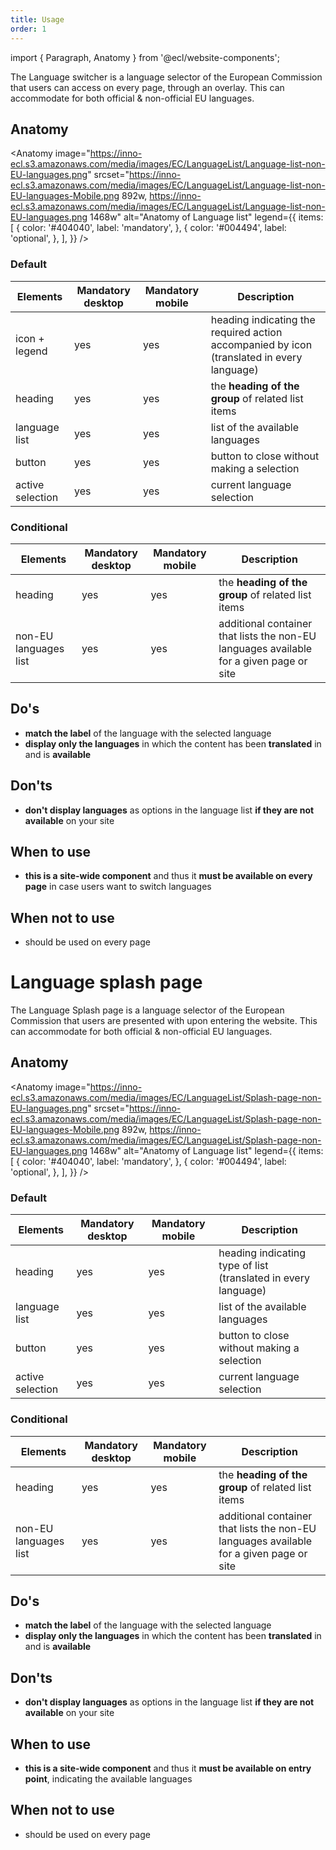 ```yaml
---
title: Usage
order: 1
---
```


import { Paragraph, Anatomy } from '@ecl/website-components';

<Paragraph size="lead">
  The Language switcher is a language selector of the European Commission that
  users can access on every page, through an overlay. This can accommodate for
  both official & non-official EU languages.
</Paragraph>

## Anatomy

<Anatomy
image="https://inno-ecl.s3.amazonaws.com/media/images/EC/LanguageList/Language-list-non-EU-languages.png"
srcset="https://inno-ecl.s3.amazonaws.com/media/images/EC/LanguageList/Language-list-non-EU-languages-Mobile.png 892w, https://inno-ecl.s3.amazonaws.com/media/images/EC/LanguageList/Language-list-non-EU-languages.png 1468w"
alt="Anatomy of Language list"
legend={{
    items: [
      {
        color: '#404040',
        label: 'mandatory',
      },
      {
        color: '#004494',
        label: 'optional',
      },
    ],
  }}
/>

### Default

| Elements         | Mandatory desktop | Mandatory mobile | Description                                                                               |
| ---------------- | ----------------- | ---------------- | ----------------------------------------------------------------------------------------- |
| icon + legend    | yes               | yes              | heading indicating the required action accompanied by icon (translated in every language) |
| heading          | yes               | yes              | the **heading of the group** of related list items                                        |
| language list    | yes               | yes              | list of the available languages                                                           |
| button           | yes               | yes              | button to close without making a selection                                                |
| active selection | yes               | yes              | current language selection                                                                |

### Conditional

| Elements              | Mandatory desktop | Mandatory mobile | Description                                                                             |
| --------------------- | ----------------- | ---------------- | --------------------------------------------------------------------------------------- |
| heading               | yes               | yes              | the **heading of the group** of related list items                                      |
| non-EU languages list | yes               | yes              | additional container that lists the non-EU languages available for a given page or site |

## Do's

- **match the label** of the language with the selected language
- **display only the languages** in which the content has been **translated** in and is **available**

## Don'ts

- **don't display languages** as options in the language list **if they are not available** on your site

## When to use

- **this is a site-wide component** and thus it **must be available on every page** in case users want to switch languages

## When not to use

- should be used on every page

# Language splash page

<Paragraph size="lead">
  The Language Splash page is a language selector of the European Commission
  that users are presented with upon entering the website. This can accommodate
  for both official & non-official EU languages.
</Paragraph>

## Anatomy

<Anatomy
image="https://inno-ecl.s3.amazonaws.com/media/images/EC/LanguageList/Splash-page-non-EU-languages.png"
srcset="https://inno-ecl.s3.amazonaws.com/media/images/EC/LanguageList/Splash-page-non-EU-languages-Mobile.png 892w, https://inno-ecl.s3.amazonaws.com/media/images/EC/LanguageList/Splash-page-non-EU-languages.png 1468w"
alt="Anatomy of Language list"
legend={{
    items: [
      {
        color: '#404040',
        label: 'mandatory',
      },
      {
        color: '#004494',
        label: 'optional',
      },
    ],
  }}
/>

### Default

| Elements         | Mandatory desktop | Mandatory mobile | Description                                                    |
| ---------------- | ----------------- | ---------------- | -------------------------------------------------------------- |
| heading          | yes               | yes              | heading indicating type of list (translated in every language) |
| language list    | yes               | yes              | list of the available languages                                |
| button           | yes               | yes              | button to close without making a selection                     |
| active selection | yes               | yes              | current language selection                                     |

### Conditional

| Elements              | Mandatory desktop | Mandatory mobile | Description                                                                             |
| --------------------- | ----------------- | ---------------- | --------------------------------------------------------------------------------------- |
| heading               | yes               | yes              | the **heading of the group** of related list items                                      |
| non-EU languages list | yes               | yes              | additional container that lists the non-EU languages available for a given page or site |

## Do's

- **match the label** of the language with the selected language
- **display only the languages** in which the content has been **translated** in and is **available**

## Don'ts

- **don't display languages** as options in the language list **if they are not available** on your site

## When to use

- **this is a site-wide component** and thus it **must be available on entry point**, indicating the available languages

## When not to use

- should be used on every page
